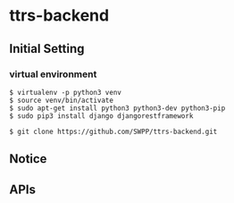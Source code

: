 # ttrs-backend

## Initial Setting
### virtual environment
```console
$ virtualenv -p python3 venv
$ source venv/bin/activate
$ sudo apt-get install python3 python3-dev python3-pip
$ sudo pip3 install django djangorestframework
```
```console
$ git clone https://github.com/SWPP/ttrs-backend.git
```

## Notice

## APIs
